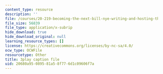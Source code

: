 ```yaml
---
content_type: resource
description: ''
file: /courses/20-219-becoming-the-next-bill-nye-writing-and-hosting-the-educational-show-january-iap-2015/20680a95089581a58f776d1c09606f7a_17uL1VoaWTQ.srt
file_size: 56839
file_type: application/x-subrip
hide_download: true
hide_download_original: null
learning_resource_types: []
license: https://creativecommons.org/licenses/by-nc-sa/4.0/
ocw_type: OCWFile
resourcetype: Other
title: 3play caption file
uid: 20680a95-0895-81a5-8f77-6d1c09606f7a
---
```

